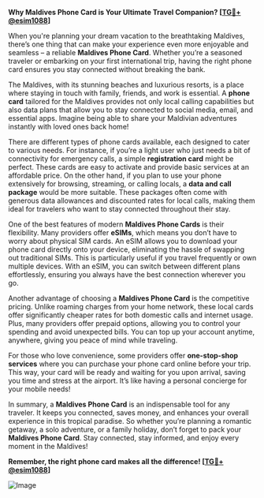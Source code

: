 **Why Maldives Phone Card is Your Ultimate Travel Companion? [[TG💪+ @esim1088](https://t.me/s/esim1088)]**

When you're planning your dream vacation to the breathtaking Maldives, there’s one thing that can make your experience even more enjoyable and seamless – a reliable **Maldives Phone Card**. Whether you’re a seasoned traveler or embarking on your first international trip, having the right phone card ensures you stay connected without breaking the bank.

The Maldives, with its stunning beaches and luxurious resorts, is a place where staying in touch with family, friends, and work is essential. A **phone card** tailored for the Maldives provides not only local calling capabilities but also data plans that allow you to stay connected to social media, email, and essential apps. Imagine being able to share your Maldivian adventures instantly with loved ones back home!

There are different types of phone cards available, each designed to cater to various needs. For instance, if you’re a light user who just needs a bit of connectivity for emergency calls, a simple **registration card** might be perfect. These cards are easy to activate and provide basic services at an affordable price. On the other hand, if you plan to use your phone extensively for browsing, streaming, or calling locals, a **data and call package** would be more suitable. These packages often come with generous data allowances and discounted rates for local calls, making them ideal for travelers who want to stay connected throughout their stay.

One of the best features of modern **Maldives Phone Cards** is their flexibility. Many providers offer **eSIMs**, which means you don’t have to worry about physical SIM cards. An eSIM allows you to download your phone card directly onto your device, eliminating the hassle of swapping out traditional SIMs. This is particularly useful if you travel frequently or own multiple devices. With an eSIM, you can switch between different plans effortlessly, ensuring you always have the best connection wherever you go.

Another advantage of choosing a **Maldives Phone Card** is the competitive pricing. Unlike roaming charges from your home network, these local cards offer significantly cheaper rates for both domestic calls and internet usage. Plus, many providers offer prepaid options, allowing you to control your spending and avoid unexpected bills. You can top up your account anytime, anywhere, giving you peace of mind while traveling.

For those who love convenience, some providers offer **one-stop-shop services** where you can purchase your phone card online before your trip. This way, your card will be ready and waiting for you upon arrival, saving you time and stress at the airport. It’s like having a personal concierge for your mobile needs!

In summary, a **Maldives Phone Card** is an indispensable tool for any traveler. It keeps you connected, saves money, and enhances your overall experience in this tropical paradise. So whether you’re planning a romantic getaway, a solo adventure, or a family holiday, don’t forget to pack your **Maldives Phone Card**. Stay connected, stay informed, and enjoy every moment in the Maldives!

**Remember, the right phone card makes all the difference! [[TG💪+ @esim1088](https://t.me/s/esim1088)]**

![Image](https://i.postimg.cc/Y0z9fWf4/image.png)